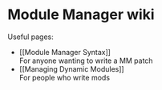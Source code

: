 # Module Manager wiki

Useful pages:

* [[Module Manager Syntax]]<br/>For anyone wanting to write a MM patch
* [[Managing Dynamic Modules]]<br/>For people who write mods
